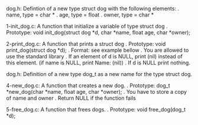 dog.h: Defintion of a new type struct dog with the following elements:
     . name, type = char *
     . age, type = float
     . owner, type = char *

1-init_dog.c: A  function that initialize a variable of type struct dog
	    . Prototype: void init_dog(struct dog *d, char *name, float age, char *owner);

2-print_dog.c: A  function that prints a struct dog
	     . Prototype: void print_dog(struct dog *d);
	     . Format: see example bellow
	     . You are allowed to use the standard library
	     . If an element of d is NULL, print (nil) instead of this element. (if name is NULL, print Name: (nil))
	     . If d is NULL print nothing.

dog.h: Definition of a new type dog_t as a new name for the type struct dog.

4-new_dog.c: A function that creates a new dog.
	   . Prototype: dog_t *new_dog(char *name, float age, char *owner);
	   . You have to store a copy of name and owner
	   . Return NULL if the function fails

5-free_dog.c: A function that frees dogs.
	    . Prototype: void free_dog(dog_t *d);
